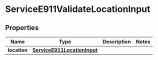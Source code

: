 

# ServiceE911ValidateLocationInput


## Properties

| Name | Type | Description | Notes |
|------------ | ------------- | ------------- | -------------|
|**location** | [**ServiceE911LocationInput**](ServiceE911LocationInput.md) |  |  |



